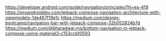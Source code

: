 https://developer.android.com/guide/navigation/principles?hl=es-419
https://proandroiddev.com/jetpack-compose-navigation-architecture-with-viewmodels-1de467f19e1c
https://medium.com/design-bootcamp/navigation-bar-with-jetpack-compose-32b052824b7d
https://medium.com/@bharadwaj.rns/bottom-navigation-in-jetpack-compose-using-material3-c153ccbf0593